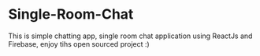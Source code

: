 # Single-Room-Chat
This is simple chatting app, single room chat application using ReactJs and Firebase, enjoy tihs open sourced project :)
